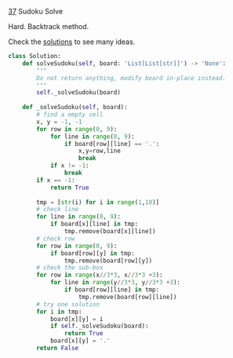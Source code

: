 [37](https://leetcode.com/problems/sudoku-solver/) Sudoku Solve

Hard. Backtrack method. 

Check the [solutions](https://leetcode.com/problems/sudoku-solver/discuss/?currentPage=1&orderBy=newest_to_oldest&query=) to see many ideas. 

```python
class Solution:
    def solveSudoku(self, board: 'List[List[str]]') -> 'None':
        """
        Do not return anything, modify board in-place instead.
        """
        self._solveSudoku(board)
        
    def _solveSudoku(self, board):
        # find a empty cell
        x, y = -1, -1
        for row in range(0, 9):
            for line in range(0, 9):
                if board[row][line] == '.':
                    x,y=row,line
                    break
            if x != -1:
                break
        if x == -1:
            return True
        
        tmp = [str(i) for i in range(1,10)]
        # check line
        for line in range(0, 9):
            if board[x][line] in tmp:
                tmp.remove(board[x][line])
        # check row
        for row in range(0, 9):
            if board[row][y] in tmp:
                tmp.remove(board[row][y])
        # check the sub-box
        for row in range(x//3*3, x//3*3 +3):
            for line in range(y//3*3, y//3*3 +3):
                if board[row][line] in tmp:
                    tmp.remove(board[row][line])
        # try one solution
        for i in tmp:
            board[x][y] = i
            if self._solveSudoku(board):
                return True
            board[x][y] = '.'
        return False
        
```